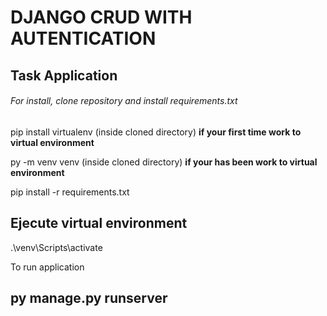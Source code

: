 # DJANGO CRUD WITH AUTENTICATION
## Task Application 

###### For install, clone repository and install requirements.txt

pip install virtualenv (inside cloned directory) **if your first time work to virtual environment**

py -m venv venv (inside cloned directory) **if your has been work to virtual environment**

pip install -r requirements.txt
## Ejecute virtual environment 

.\venv\Scripts\activate 

To run application

## py manage.py runserver